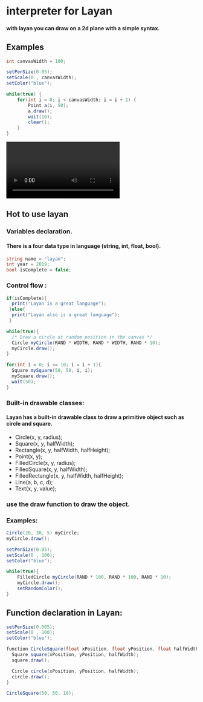 # interpreter for Layan

#### with layan you can draw on a 2d plane with a simple syntax.

## Examples

```c#
int canvasWidth = 100;

setPenSize(0.05);
setScale(0 , canvasWidth);
setColor("blue");

while(true) {
    for(int i = 0; i < canvasWidth; i = i + 1) {
        Point a(i, 50);
        a.draw();
        wait(10);
        clear();
    }
}
```

![Alt Text](./examples/example-1.mp4)

## Hot to use layan
### Variables declaration.
#### There is a four data type in language (string, int, float, bool).

```c#
string name = "layan";
int year = 2019;
bool isComplete = false;
```

### Control flow :

```c#
if(isComplete){
  print("Layan is a great language");
 }else{
  print("Layan also is a great language");
 }
```

```c#
while(true){
  /* Draw a circle at random position in the canvas */
  Circle myCircle(RAND * WIDTH, RAND * WIDTH, RAND * 10);
  myCircle.draw();
}
```
```c#
for(int i = 0; i <= 10; i = i + 1){
  Square mySquare(50, 50, i, i);
  mySquare.draw();
  wait(50);
}
```

### Built-in drawable classes:
#### Layan has a built-in drawable class to draw a primitive object such as circle and square.

* Circle(x, y, radius);
* Square(x, y, halfWidth);
* Rectangle(x, y, halfWidth, halfHeight);
* Point(x, y);
* FilledCircle(x, y, radius);
* FilledSquare(x, y, halfWidth);
* FilledRectangle(x, y, halfWidth, halfHeight);
* Line(a, b, c, d);
* Text(x, y, value);

### use the draw function to draw the object.

### Examples:

```c#
Circle(20, 30, 5) myCircle;
myCircle.draw();
```

```c#
setPenSize(0.05);
setScale(0 , 100);
setColor("blue");

while(true){
    FilledCircle myCircle(RAND * 100, RAND * 100, RAND * 10);
    myCircle.draw();
    setRandomColor();
}
```

## Function declaration in Layan:

```c#
setPenSize(0.005);
setScale(0 , 100);
setColor("blue");

function CircleSquare(float xPosition, float yPosition, float halfWidth){
  Square square(xPosition, yPosition, halfWidth);
  square.draw();

  Circle circle(xPosition, yPosition, halfWidth);
  circle.draw();
}

CircleSquare(50, 50, 10);
```

